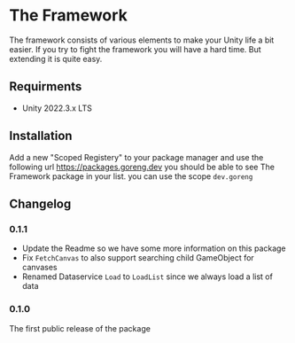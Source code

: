  # The Framework
 
The framework consists of various elements to make your Unity life a bit easier. 
If you try to fight the framework you will have a hard time. 
But extending it is quite easy.

## Requirments

- Unity 2022.3.x LTS

## Installation

Add a new "Scoped Registery" to your package manager and use the following url
https://packages.goreng.dev you should be able to see The Framework package in your list.
you can use the scope `dev.goreng`

## Changelog

### 0.1.1
 - Update the Readme so we have some more information on this package 
 - Fix `FetchCanvas` to also support searching child GameObject for canvases
 - Renamed Dataservice `Load` to `LoadList` since we always load a list of data

### 0.1.0
The first public release of the package

  
